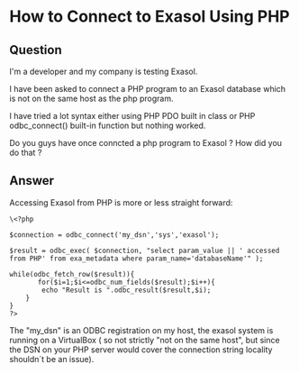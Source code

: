 # How to Connect to Exasol Using PHP

## Question
I'm a developer and my company is testing Exasol. 

I have been asked to connect a PHP program to an Exasol database which is not on the same host as the php program.

I have tried a lot syntax either using PHP PDO built in class or PHP odbc_connect() built-in function but nothing worked.

Do you guys have once conncted a php program to Exasol ? How did you do that ? 

## Answer
Accessing Exasol from PHP is more or less straight forward:
```
\<?php  

$connection = odbc_connect('my_dsn','sys','exasol');

$result = odbc_exec( $connection, "select param_value || ' accessed from PHP' from exa_metadata where param_name='databaseName'" );  

while(odbc_fetch_row($result)){  
       for($i=1;$i<=odbc_num_fields($result);$i++){  
        echo "Result is ".odbc_result($result,$i);  
    }  
}  
?>
```
The "my_dsn" is an ODBC registration on my host, the exasol system is running on a VirtualBox ( so not strictly "not on the same host", but since the DSN on your PHP server would cover the connection string locality shouldn´t be an issue).